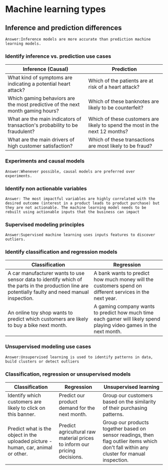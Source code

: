 ﻿

# Machine learning types

## Inference and prediction differences

```
Answer:Inference models are more accurate than prediction machine learning models.
```


### Identify inference vs. prediction use cases


|                     Inference (Causal)                |     Prediction         | 
| --------------------------------------------------------------- | ----------------------------------------- |
|What kind of symptoms are indicating a potential heart attack? | Which of the patients are at risk of a heart attack?          |
|Which gaming behaviors are the most predictive of the next month gaming hours?| Which of these banknotes are likely to be counterfeit? |
|What are the main indicators of transaction's probability to be fraudulent?|Which of these customers are likely to spend the most in the next 12 months? 
|What are the main drivers of high customer satisfaction?|Which of these transactions are most likely to be fraud? |

### Experiments and causal models

```
Answer:Whenever possible, causal models are preferred over experiments.
```

### Identify non actionable variables

```
Answer: The most impactful variables are highly correlated with the desired outcome (interest in a product leads to product purchase) but they are not actionable. The machine learning model needs to be rebuilt using actionable inputs that the business can impact
```

### Supervised modeling principles

```
Answer:Supervised machine learning uses inputs features to discover outliers.
```

### Identify classification and regression models

|                     Classification               |     Regression         | 
| --------------------------------------------------------------- | ----------------------------------------- |
|A car manufacturer wants to use sensor data to identify which of the parts in the production line are potentially faulty and need manual inspection. | A bank wants to predict how much money will the customers spend on different services in the next year.   |
|An online toy shop wants to predict which customers are likely to buy a bike next month.                | A gaming company wants to predict how much time each gamer will likely spend playing video games in the next month.  |




### Unsupervised modeling use cases

```
Answer:Unsupervised learning is used to identify patterns in data, build clusters or detect outliers
```


### Classification, regression or unsupervised models


|  Classification   |   Regression                     | Unsupervised learning                                |
| ------------------------------------ | ---------------------------------------------------- |------------------------------------------ |
|Identify which customers are likely to click on this banner. | Predict our product demand for the next month. |Group our customers based on the similarity of their purchasing patterns.|
|Predict what is the object in the uploaded picture - human, car, animal or other. |    Predict agricultural raw material prices to inform our pricing decisions.|Group our products together based on sensor readings, then flag outlier items which don't fall within any cluster for manual inspection.|

